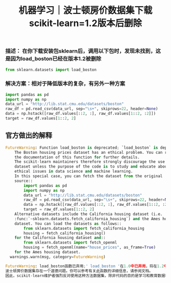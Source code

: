 ﻿---
layout: post
title: 机器学习｜波士顿房价数据集下载scikit-learn=1.2版本后删除
categories: [机器学习]
description: 波士顿房价数据集下载 scikit-learn=1.2版本后删除【官方给出方案】
keywords: 机器学习
mermaid: false
sequence: false
flow: false
mathjax: false
mindmap: false
mindmap2: false
---

### 描述： 在你下载安装包sklearn后，调用以下包时，发现未找到，这是因为load_boston已经在版本1.2被删除

```py
from sklearn.datasets import load_boston
```
### 解决方案：相对于降低版本的复杂，有另外一种方案

```python
import pandas as pd
import numpy as np
data_url = "http://lib.stat.cmu.edu/datasets/boston"
raw_df = pd.read_csv(data_url, sep="\s+", skiprows=22, header=None)
data = np.hstack([raw_df.values[::2, :], raw_df.values[1::2, :2]])
target = raw_df.values[1::2, 2]
```

## 官方做出的解释
```py
FutureWarning: Function load_boston is deprecated; `load_boston` is deprecated in 1.0 and will be removed in 1.2.
    The Boston housing prices dataset has an ethical problem. You can refer to
    the documentation of this function for further details.
    The scikit-learn maintainers therefore strongly discourage the use of this
    dataset unless the purpose of the code is to study and educate about
    ethical issues in data science and machine learning.
    In this special case, you can fetch the dataset from the original
    source::
        import pandas as pd
        import numpy as np
        data_url = "http://lib.stat.cmu.edu/datasets/boston"
        raw_df = pd.read_csv(data_url, sep="\s+", skiprows=22, header=None)
        data = np.hstack([raw_df.values[::2, :], raw_df.values[1::2, :2]])
        target = raw_df.values[1::2, 2]
    Alternative datasets include the California housing dataset (i.e.
    :func:`~sklearn.datasets.fetch_california_housing`) and the Ames housing
    dataset. You can load the datasets as follows::
        from sklearn.datasets import fetch_california_housing
        housing = fetch_california_housing()
    for the California housing dataset and::
        from sklearn.datasets import fetch_openml
        housing = fetch_openml(name="house_prices", as_frame=True)
    for the Ames housing dataset.
  warnings.warn(msg, category=FutureWarning)

```

```python
FutureWarning: load_boston函数已弃用;' load_boston '在1.0中已弃用，将在1.2中删除。
波士顿房价数据集存在一个道德问题。你可以参考有关此函数的详细信息，请参阅文档。
因此，scikit-learn维护者强烈反对使用这种方法数据集，除非代码的目的是学习和教育数据科学和机器学习中的伦理问题。
```

